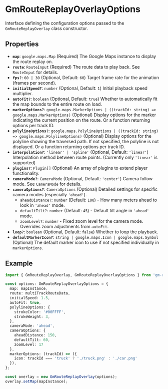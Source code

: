 # GmRouteReplayOverlayOptions

Interface defining the configuration options passed to the `GmRouteReplayOverlay` class constructor.

## Properties

*   **`map`**: `google.maps.Map` (Required)
    The Google Maps instance to display the route replay on.
*   **`route`**: `RouteInput` (Required)
    The route data to play back. See `RouteInput` for details.
*   **`fps?`**: `60 | 30` (Optional, Default: `60`)
    Target frame rate for the animation (frames per second).
*   **`initialSpeed?`**: `number` (Optional, Default: `1`)
    Initial playback speed multiplier.
*   **`autoFit?`**: `boolean` (Optional, Default: `true`)
    Whether to automatically fit the map bounds to the entire route on load.
*   **`markerOptions?`**: `google.maps.MarkerOptions | ((trackId: string) => google.maps.MarkerOptions)` (Optional)
    Display options for the marker indicating the current position on the route. Or a function returning options per track ID.
*   **`polylineOptions?`**: `google.maps.PolylineOptions | ((trackId: string) => google.maps.PolylineOptions)` (Optional)
    Display options for the polyline showing the traversed path. If not specified, the polyline is not displayed. Or a function returning options per track ID.
*   **`interpolation?`**: `'linear' | 'spline'` (Optional, Default: `'linear'`)
    Interpolation method between route points. (Currently only `'linear'` is supported)
*   **`plugins?`**: `Plugin[]` (Optional)
    An array of plugins to extend player functionality.
*   **`cameraMode?`**: `CameraMode` (Optional, Default: `'center'`)
    Camera follow mode. See `CameraMode` for details.
*   **`cameraOptions?`**: `CameraOptions` (Optional)
    Detailed settings for specific camera modes (especially `'ahead'`).
    *   `aheadDistance?`: `number` (Default: `100`) - How many meters ahead to look in `'ahead'` mode.
    *   `defaultTilt?`: `number` (Default: `45`) - Default tilt angle in `'ahead'` mode.
    *   `zoomLevel?`: `number` - Fixed zoom level for the camera mode. Overrides zoom adjustments from `autoFit`.
*   **`loop?`**: `boolean` (Optional, Default: `false`)
    Whether to loop the playback.
*   **`defaultMarkerIcon?`**: `string | google.maps.Icon | google.maps.Symbol` (Optional)
    The default marker icon to use if not specified individually in `markerOptions`.

## Example

```typescript
import { GmRouteReplayOverlay, GmRouteReplayOverlayOptions } from 'gm-route-replay-core';

const options: GmRouteReplayOverlayOptions = {
  map: mapInstance,
  route: multiTrackRouteData,
  initialSpeed: 1.5,
  autoFit: true,
  polylineOptions: {
    strokeColor: '#00FFFF',
    strokeWeight: 3,
  },
  cameraMode: 'ahead',
  cameraOptions: {
    aheadDistance: 150,
    defaultTilt: 60,
    zoomLevel: 17
  },
  markerOptions: (trackId) => ({
    icon: trackId === 'truck' ? './truck.png' : './car.png'
  }),
};

const overlay = new GmRouteReplayOverlay(options);
overlay.setMap(mapInstance);
``` 